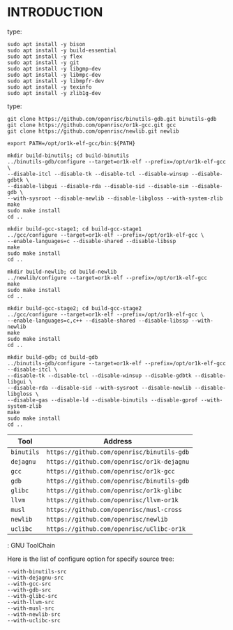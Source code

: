 # INTRODUCTION

type:

```
sudo apt install -y bison
sudo apt install -y build-essential
sudo apt install -y flex
sudo apt install -y git
sudo apt install -y libgmp-dev
sudo apt install -y libmpc-dev
sudo apt install -y libmpfr-dev
sudo apt install -y texinfo
sudo apt install -y zlib1g-dev
```

type:

```
git clone https://github.com/openrisc/binutils-gdb.git binutils-gdb
git clone https://github.com/openrisc/or1k-gcc.git gcc
git clone https://github.com/openrisc/newlib.git newlib

export PATH=/opt/or1k-elf-gcc/bin:${PATH}

mkdir build-binutils; cd build-binutils
../binutils-gdb/configure --target=or1k-elf --prefix=/opt/or1k-elf-gcc \
--disable-itcl --disable-tk --disable-tcl --disable-winsup --disable-gdbtk \
--disable-libgui --disable-rda --disable-sid --disable-sim --disable-gdb \
--with-sysroot --disable-newlib --disable-libgloss --with-system-zlib
make
sudo make install
cd ..

mkdir build-gcc-stage1; cd build-gcc-stage1
../gcc/configure --target=or1k-elf --prefix=/opt/or1k-elf-gcc \
--enable-languages=c --disable-shared --disable-libssp
make
sudo make install
cd ..

mkdir build-newlib; cd build-newlib
../newlib/configure --target=or1k-elf --prefix=/opt/or1k-elf-gcc
make
sudo make install
cd ..

mkdir build-gcc-stage2; cd build-gcc-stage2
../gcc/configure --target=or1k-elf --prefix=/opt/or1k-elf-gcc \
--enable-languages=c,c++ --disable-shared --disable-libssp --with-newlib
make
sudo make install
cd ..

mkdir build-gdb; cd build-gdb
../binutils-gdb/configure --target=or1k-elf --prefix=/opt/or1k-elf-gcc --disable-itcl \
--disable-tk --disable-tcl --disable-winsup --disable-gdbtk --disable-libgui \
--disable-rda --disable-sid --with-sysroot --disable-newlib --disable-libgloss \
--disable-gas --disable-ld --disable-binutils --disable-gprof --with-system-zlib
make
sudo make install
cd ..
```

| Tool       | Address                                    |
|------------|--------------------------------------------|
| `binutils` | `https://github.com/openrisc/binutils-gdb` |
| `dejagnu`  | `https://github.com/openrisc/or1k-dejagnu` |
| `gcc`      | `https://github.com/openrisc/or1k-gcc`     |
| `gdb`      | `https://github.com/openrisc/binutils-gdb` |
| `glibc`    | `https://github.com/openrisc/or1k-glibc`   |
| `llvm`     | `https://github.com/openrisc/llvm-or1k`    |
| `musl`     | `https://github.com/openrisc/musl-cross`   |
| `newlib`   | `https://github.com/openrisc/newlib`       |
| `uclibc`   | `https://github.com/openrisc/uClibc-or1k`  |
: GNU ToolChain

Here is the list of configure option for specify source tree:

    --with-binutils-src
    --with-dejagnu-src
    --with-gcc-src
    --with-gdb-src
    --with-glibc-src
    --with-llvm-src
    --with-musl-src
    --with-newlib-src
    --with-uclibc-src
